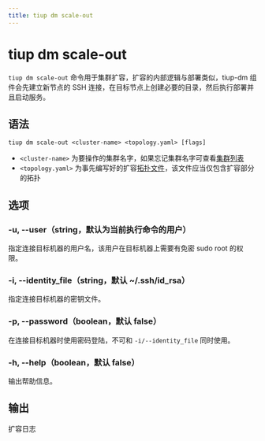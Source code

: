 ```yaml
---
title: tiup dm scale-out
---
```


# tiup dm scale-out

`tiup dm scale-out` 命令用于集群扩容，扩容的内部逻辑与部署类似，tiup-dm 组件会先建立新节点的 SSH 连接，在目标节点上创建必要的目录，然后执行部署并且启动服务。

## 语法

```shell
tiup dm scale-out <cluster-name> <topology.yaml> [flags]
```

- `<cluster-name>` 为要操作的集群名字，如果忘记集群名字可查看[集群列表](/tiup/tiup-component-dm-list.md)
- `<topology.yaml>` 为事先编写好的扩容[拓扑文件](/tiup/tiup-dm-topology-reference.md)，该文件应当仅包含扩容部分的拓扑

## 选项

### -u, --user（string，默认为当前执行命令的用户）

指定连接目标机器的用户名，该用户在目标机器上需要有免密 sudo root 的权限。

### -i, --identity_file（string，默认 ~/.ssh/id_rsa）

指定连接目标机器的密钥文件。

### -p, --password（boolean，默认 false）

在连接目标机器时使用密码登陆，不可和 `-i/--identity_file` 同时使用。

### -h, --help（boolean，默认 false）

输出帮助信息。

## 输出

扩容日志